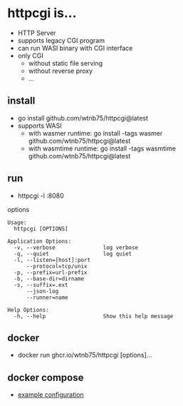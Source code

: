 # httpcgi is...

- HTTP Server
- supports legacy CGI program
- can run WASI binary with CGI interface
- only CGI
  - without static file serving
  - without reverse proxy
  - ...

## install

- go install github.com/wtnb75/httpcgi@latest
- supports WASI
    - with wasmer runtime: go install -tags wasmer github.com/wtnb75/httpcgi@latest
    - with wasmtime runtime: go install -tags wasmtime github.com/wtnb75/httpcgi@latest

## run

- httpcgi -l :8080

options

```
Usage:
  httpcgi [OPTIONS]

Application Options:
  -v, --verbose               log verbose
  -q, --quiet                 log quiet
  -l, --listen=[host]:port
      --protocol=tcp/unix
  -p, --prefix=url-prefix
  -b, --base-dir=dirname
  -s, --suffix=.ext
      --json-log
      --runner=name

Help Options:
  -h, --help                  Show this help message
```

## docker

- docker run ghcr.io/wtnb75/httpcgi [options]...

## docker compose

- [example configuration](./examples/docker-compose.yml)
